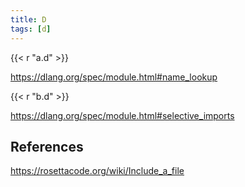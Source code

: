 ```yaml
---
title: D
tags: [d]
---
```


{{< r "a.d" >}}

<https://dlang.org/spec/module.html#name_lookup>

{{< r "b.d" >}}

<https://dlang.org/spec/module.html#selective_imports>

## References

<https://rosettacode.org/wiki/Include_a_file>
